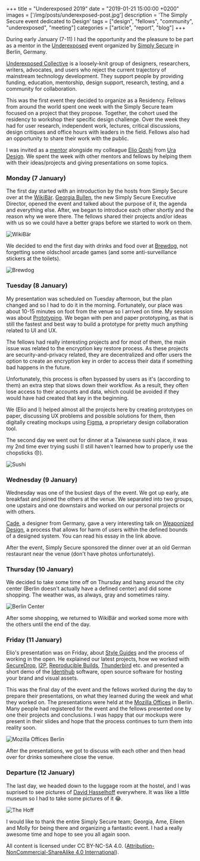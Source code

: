 +++
title = "Underexposed 2019"
date = "2019-01-21 15:00:00 +0200"
images = ['/img/posts/underexposed-post.jpg']
description = 'The Simply Secure event dedicated to Design'
tags = ["design", "fellows", "community", "underexposed", "meeting"]
categories = ["article", "report", "blog"]
+++

During early January (7-11) I had the opportunity and the pleasure to be part as a mentor in the [Underexposed](https://simplysecure.org/underexposed/) event organized by [Simply Secure](https://simplysecure.org/) in Berlin, Germany.

[Underexposed Collective](https://simplysecure.org/underexposed/) is a loosely-knit group of designers, researchers, writers, advocates, and users who reject the current trajectory of mainstream technology development. They support people by providing funding, education, mentorship, design support, research, testing, and a community for collaboration.

This was the first event they decided to organize as a Residency. Fellows from around the world spent one week with the Simply Secure team focused on a project that they propose. Together, the cohort used the residency to workshop their specific design challenge. Over the week they had for user research, independent work, lectures, critical discussions, design critiques and office hours with leaders in the field. Fellows also had an opportunity to share their work with the public.

I was invited as a [mentor](https://en.wikipedia.org/wiki/Mentorship) alongside my colleague [Elio Qoshi](https://elioqoshi.me) from [Ura Design](https://ura.design). We spent the week with other mentors and fellows by helping them with their ideas/projects and giving presentations on some topics.

### Monday (7 January)

The first day started with an introduction by the hosts from Simply Secure over at the [WikiBär](https://www.openstreetmap.org/node/4842883021). [Georgia Bullen](https://twitter.com/georgiamoon), the new Simply Secure Executive Director, opened the event and talked about the purpose of it, the agenda and everything else. After, we began to introduce each other shortly and the reason why we were there. The fellows shared their projects and/or ideas with us so we could have a better graps before we started to work on them.

![WikiBär](../img/posts/wikibär.jpg)

We decided to end the first day with drinks and food over at [Brewdog](https://www.openstreetmap.org/node/4525263054), not forgetting some oldschool arcade games (and some anti-surveillance stickers at the toilets).

![Brewdog](../img/posts/brewdog.jpg)

### Tuesday (8 January)

My presentation was scheduled on Tuesday afternoon, but the plan changed and so I had to do it in the morning. Fortunately, our place was about 10-15 minutes on foot from the venue so I arrived on time. My session was about [Prototyping](https://en.wikipedia.org/wiki/Prototype). We began with pen and paper prototyping, as that is still the fastest and best way to build a prototype for pretty much anything related to UI and UX.

The fellows had really interesting projects and for most of them, the main issue was related to the encryption key restore process. As these projects are security-and-privacy related, they are decentralized and offer users the option to create an encryption key in order to access their data if something bad happens in the future.

Unfortunately, this process is often bypassed by users as it's (according to them) an extra step that slows down their workflow. As a result, they often lose access to their accounts and data, which could be avoided if they would have had created that key in the beginning.

We (Elio and I) helped almost all the projects here by creating prototypes on paper, discussing UX problems and possible solutions for them, then digitally creating mockups using [Figma](https://www.figma.com), a proprietary design collaboration tool.

The second day we went out for dinner at a Taiwanese sushi place, it was my 2nd time ever trying sushi (I still haven't learned how to properly use the chopsticks 😞).

![Sushi](../img/posts/underexposed-sushi.jpg)

### Wednesday (9 January)

Wednesday was one of the busiest days of the event. We got up early, ate breakfast and joined the others at the venue. We separated into two groups, one upstairs and one downstairs and worked on our personal projects or with others.

[Cade](https://shiba.computer/), a designer from Germany, gave a very interesting talk on [Weaponized Design](https://shiba.computer/essay/on-weaponised-design/), a process that allows for harm of users within the defined bounds of a designed system. You can read his essay in the link above.

After the event, Simply Secure sponsored the dinner over at an old German restaurant near the venue (don't have photos unfortunately).

### Thursday (10 January)

We decided to take some time off on Thursday and hang around the city center (Berlin doesn't actually have a defined center) and did some shopping. The weather was, as always, gray and sometimes rainy.

![Berlin Center](../img/posts/berlin-center.jpg)

After some shopping, we returned to WikiBär and worked some more with the others until the end of the day.

### Friday (11 January)

Elio's presentation was on Friday, about [Style Guides](https://en.wikipedia.org/wiki/Style_guide) and the process of working in the open. He explained our latest projects, how we worked with [SecureDrop](https://ura.design/projects/securedrop), [I2P](https://ura.design/projects/i2p), [Reproducible Builds](https://ura.design/projects/reproducible-builds), [Thunderbird](https://ura.design/projects/thunderbird) etc. and presented a short demo of the [Identihub](https://identihub.co) software, open source software for hosting your brand and visual assets.

This was the final day of the event and the fellows worked during the day to prepare their presentations, on what they learned during the week and what they worked on. The presentations were held at the [Mozilla Offices](https://www.openstreetmap.org/node/4996803917#map=19/52.49947/13.44914) in Berlin. Many people had registered for the event and the fellows presented one by one their projects and conclusions. I was happy that our mockups were present in their slides and hope that the process continues to turn them into reality soon.

![Mozilla Offices Berlin](../img/posts/mozilla-berlin.jpg)

After the presentations, we got to discuss with each other and then head over for drinks somewhere close the venue.

### Departure (12 January)

The last day, we headed down to the luggage room at the hostel, and I was suprised to see pictures of [David Hasselhoff](https://en.wikipedia.org/wiki/David_Hasselhoff) everywhere. It was like a little museum so I had to take some pictures of it 😂.

![The Hoff](../img/posts/hoff-berlin.jpg)

I would like to thank the entire Simply Secure team; Georgia, Ame, Eileen and Molly for being there and organizing a fantastic event. I had a really awesome time and hope to see you all again soon.

All content is licensed under CC BY-NC-SA 4.0. ([Attribution-NonCommercial-ShareAlike 4.0 International](https://creativecommons.org/licenses/by-nc-sa/4.0/)).
